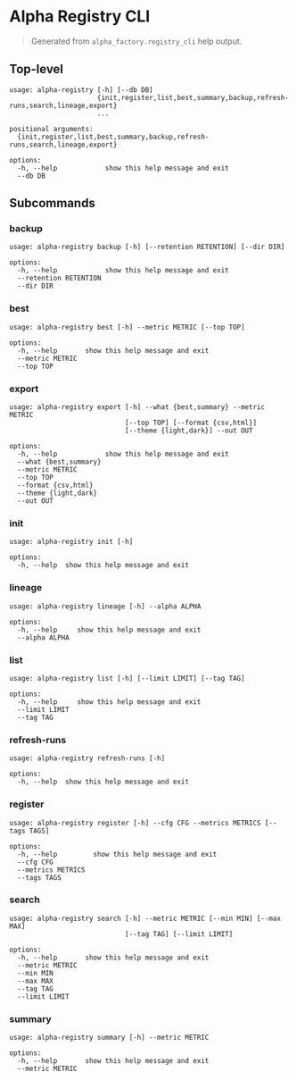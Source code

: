 # Alpha Registry CLI

> Generated from `alpha_factory.registry_cli` help output.

## Top-level

```text
usage: alpha-registry [-h] [--db DB]
                      {init,register,list,best,summary,backup,refresh-runs,search,lineage,export}
                      ...

positional arguments:
  {init,register,list,best,summary,backup,refresh-runs,search,lineage,export}

options:
  -h, --help            show this help message and exit
  --db DB
```

## Subcommands

### backup

```text
usage: alpha-registry backup [-h] [--retention RETENTION] [--dir DIR]

options:
  -h, --help            show this help message and exit
  --retention RETENTION
  --dir DIR
```

### best

```text
usage: alpha-registry best [-h] --metric METRIC [--top TOP]

options:
  -h, --help       show this help message and exit
  --metric METRIC
  --top TOP
```

### export

```text
usage: alpha-registry export [-h] --what {best,summary} --metric METRIC
                             [--top TOP] [--format {csv,html}]
                             [--theme {light,dark}] --out OUT

options:
  -h, --help            show this help message and exit
  --what {best,summary}
  --metric METRIC
  --top TOP
  --format {csv,html}
  --theme {light,dark}
  --out OUT
```

### init

```text
usage: alpha-registry init [-h]

options:
  -h, --help  show this help message and exit
```

### lineage

```text
usage: alpha-registry lineage [-h] --alpha ALPHA

options:
  -h, --help     show this help message and exit
  --alpha ALPHA
```

### list

```text
usage: alpha-registry list [-h] [--limit LIMIT] [--tag TAG]

options:
  -h, --help     show this help message and exit
  --limit LIMIT
  --tag TAG
```

### refresh-runs

```text
usage: alpha-registry refresh-runs [-h]

options:
  -h, --help  show this help message and exit
```

### register

```text
usage: alpha-registry register [-h] --cfg CFG --metrics METRICS [--tags TAGS]

options:
  -h, --help         show this help message and exit
  --cfg CFG
  --metrics METRICS
  --tags TAGS
```

### search

```text
usage: alpha-registry search [-h] --metric METRIC [--min MIN] [--max MAX]
                             [--tag TAG] [--limit LIMIT]

options:
  -h, --help       show this help message and exit
  --metric METRIC
  --min MIN
  --max MAX
  --tag TAG
  --limit LIMIT
```

### summary

```text
usage: alpha-registry summary [-h] --metric METRIC

options:
  -h, --help       show this help message and exit
  --metric METRIC
```
